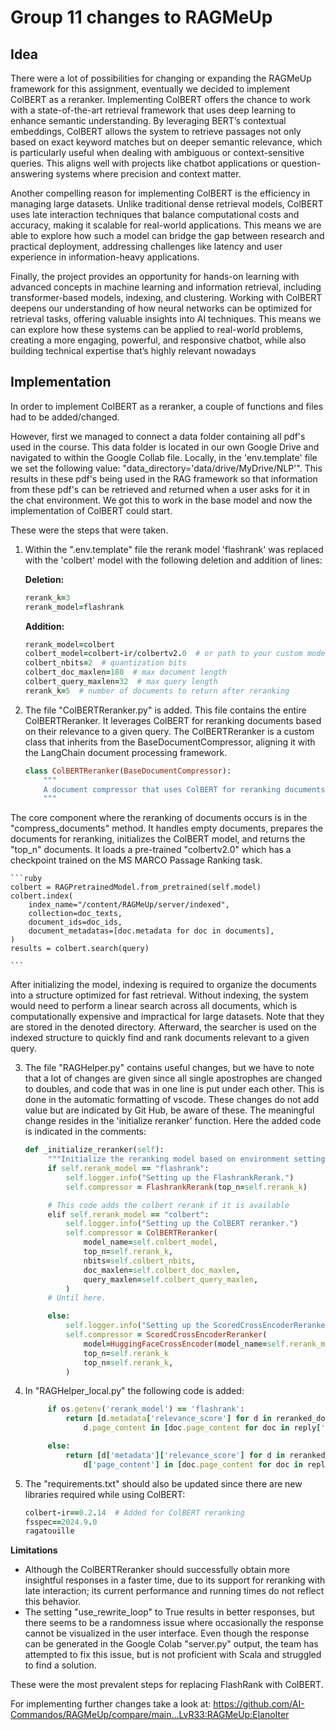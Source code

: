 # Group 11 changes to RAGMeUp

## Idea
There were a lot of possibilities for changing or expanding the RAGMeUp framework for this assignment, eventually we decided to implement ColBERT as a reranker. Implementing ColBERT offers the chance to work with a state-of-the-art retrieval framework that uses deep learning to enhance semantic understanding. By leveraging BERT’s contextual embeddings, ColBERT allows the system to retrieve passages not only based on exact keyword matches but on deeper semantic relevance, which is particularly useful when dealing with ambiguous or context-sensitive queries. This aligns well with projects like chatbot applications or question-answering systems where precision and context matter.

Another compelling reason for implementing ColBERT is the efficiency in managing large datasets. Unlike traditional dense retrieval models, ColBERT uses late interaction techniques that balance computational costs and accuracy, making it scalable for real-world applications. This means we are able to explore how such a model can bridge the gap between research and practical deployment, addressing challenges like latency and user experience in information-heavy applications.

Finally, the project provides an opportunity for hands-on learning with advanced concepts in machine learning and information retrieval, including transformer-based models, indexing, and clustering. Working with ColBERT deepens our understanding of how neural networks can be optimized for retrieval tasks, offering valuable insights into AI techniques. This means we can explore how these systems can be applied to real-world problems, creating a more engaging, powerful, and responsive chatbot, while also building technical expertise that’s highly relevant nowadays

## Implementation

In order to implement ColBERT as a reranker, a couple of functions and files had to be added/changed.

However, first we managed to connect a data folder containing all pdf's used in the course. This data folder is located in our own Google Drive and navigated to within the Google Collab file. Locally, in the 'env.template' file we set the following value: "data_directory='data/drive/MyDrive/NLP'". This results in these pdf's being used in the RAG framework so that information from these pdf's can be retrieved and returned when a user asks for it in the chat environment. We got this to work in the base model and now the implementation of ColBERT could start.

These were the steps that were taken.

1. Within the ".env.template" file the rerank model 'flashrank' was replaced with the 'colbert' model with the following deletion and addition of lines:

   **Deletion:**
   ```ruby
   rerank_k=3
   rerank_model=flashrank
   ```
   
   **Addition:**
   ```ruby
   rerank_model=colbert
   colbert_model=colbert-ir/colbertv2.0  # or path to your custom model
   colbert_nbits=2  # quantization bits
   colbert_doc_maxlen=180  # max document length
   colbert_query_maxlen=32  # max query length
   rerank_k=5  # number of documents to return after reranking
   ```
2. The file "ColBERTReranker.py" is added. This file contains the entire ColBERTReranker. It leverages ColBERT for reranking documents based on their relevance to a given query. The ColBERTReranker is a custom class that inherits from the BaseDocumentCompressor, aligning it with the LangChain document processing framework. 

    ```ruby
    class ColBERTReranker(BaseDocumentCompressor):
        """
        A document compressor that uses ColBERT for reranking documents.
        """
    ```
The core component where the reranking of documents occurs is in the "compress_documents" method. It handles empty documents, prepares the documents for reranking, initializes the ColBERT model, and returns the "top_n" documents. It loads a pre-trained "colbertv2.0" which has a checkpoint trained on the MS MARCO Passage Ranking task.

    ```ruby
    colbert = RAGPretrainedModel.from_pretrained(self.model)
    colbert.index(
        index_name="/content/RAGMeUp/server/indexed",
        collection=doc_texts,
        document_ids=doc_ids,
        document_metadatas=[doc.metadata for doc in documents],
    )
    results = colbert.search(query)

    ```

After initializing the model, indexing is required to organize the documents into a structure optimized for fast retrieval. Without indexing, the system would need to perform a linear search across all documents, which is computationally expensive and impractical for large datasets. Note that they are stored in the denoted directory. Afterward, the searcher is used on the indexed structure to quickly find and rank documents relevant to a given query.


3. The file "RAGHelper.py" contains useful changes, but we have to note that a lot of changes are given since all single apostrophes are changed to doubles, and code that was in one line is put under each other. This is done in the automatic formatting of vscode. These changes do not add value but are indicated by Git Hub, be aware of these. The meaningful change resides in the 'initialize reranker' function. Here the added code is indicated in the comments:
   
   ```ruby
   def _initialize_reranker(self):
        """Initialize the reranking model based on environment settings."""
        if self.rerank_model == "flashrank":
            self.logger.info("Setting up the FlashrankRerank.")
            self.compressor = FlashrankRerank(top_n=self.rerank_k)

        # This code adds the colbert rerank if it is available
        elif self.rerank_model == "colbert":
            self.logger.info("Setting up the ColBERT reranker.")
            self.compressor = ColBERTReranker(
                model_name=self.colbert_model,
                top_n=self.rerank_k,
                nbits=self.colbert_nbits,
                doc_maxlen=self.colbert_doc_maxlen,
                query_maxlen=self.colbert_query_maxlen,
            )
        # Until here.
   
        else:
            self.logger.info("Setting up the ScoredCrossEncoderReranker.")
            self.compressor = ScoredCrossEncoderReranker(
                model=HuggingFaceCrossEncoder(model_name=self.rerank_model),
                top_n=self.rerank_k
                top_n=self.rerank_k,
            )
   ```

4. In "RAGHelper_local.py" the following code is added:
   ```ruby
        if os.getenv('rerank_model') == 'flashrank':
            return [d.metadata['relevance_score'] for d in reranked_docs if
                d.page_content in [doc.page_content for doc in reply['docs']]]

        else:
            return [d['metadata']['relevance_score'] for d in reranked_docs if
                d['page_content'] in [doc.page_content for doc in reply['docs']]]
   ```

5. The "requirements.txt" should also be updated since there are new libraries required while using ColBERT:

   ```ruby
   colbert-ir==0.2.14  # Added for ColBERT reranking
   fsspec==2024.9.0
   ragatouille
   ```
**Limitations** 
- Although the ColBERTReranker should successfully obtain more insightful responses in a faster time, due to its support for reranking with late interaction; its current performance and running times do not reflect this behavior.
- The setting "use_rewrite_loop" to True results in better responses, but there seems to be a randomness issue where occasionally the response cannot be visualized in the user interface. Even though the response can be generated in the Google Colab "server.py" output, the team has attempted to fix this issue, but is not proficient with Scala and struggled to find a solution. 


These were the most prevalent steps for replacing FlashRank with ColBERT.

For implementing further changes take a look at: https://github.com/AI-Commandos/RAGMeUp/compare/main...LvR33:RAGMeUp:ElanoIter
